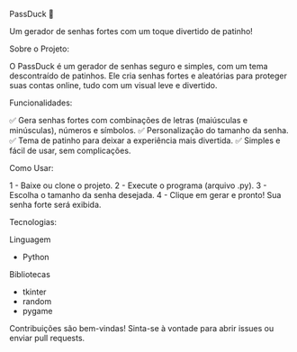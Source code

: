 PassDuck 🦆

Um gerador de senhas fortes com um toque divertido de patinho!

Sobre o Projeto:

O PassDuck é um gerador de senhas seguro e simples, com um tema descontraído de patinhos. Ele cria senhas fortes e aleatórias para proteger suas contas online, tudo com um visual leve e divertido.

Funcionalidades:

✅ Gera senhas fortes com combinações de letras (maiúsculas e minúsculas), números e símbolos.
✅ Personalização do tamanho da senha.
✅ Tema de patinho para deixar a experiência mais divertida.
✅ Simples e fácil de usar, sem complicações.

Como Usar:

1 - Baixe ou clone o projeto.
2 - Execute o programa (arquivo .py).
3 - Escolha o tamanho da senha desejada.
4 - Clique em gerar e pronto! Sua senha forte será exibida.

Tecnologias:

Linguagem
  - Python

Bibliotecas
  - tkinter
  - random
  - pygame

Contribuições são bem-vindas! Sinta-se à vontade para abrir issues ou enviar pull requests.

